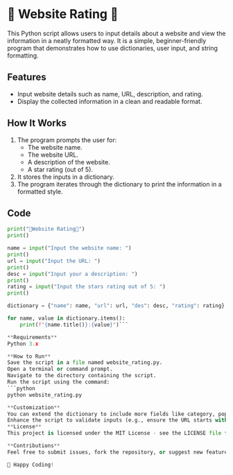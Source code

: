 # 🌟 Website Rating 🌟

This Python script allows users to input details about a website and view the information in a neatly formatted way. It is a simple, beginner-friendly program that demonstrates how to use dictionaries, user input, and string formatting.

## Features
- Input website details such as name, URL, description, and rating.
- Display the collected information in a clean and readable format.

## How It Works
1. The program prompts the user for:
   - The website name.
   - The website URL.
   - A description of the website.
   - A star rating (out of 5).
2. It stores the inputs in a dictionary.
3. The program iterates through the dictionary to print the information in a formatted style.

## Code

```python
print("🌟Website Rating🌟")
print()

name = input("Input the website name: ")
print()
url = input("Input the URL: ")
print()
desc = input("Input your a description: ")
print()
rating = input("Input the stars rating out of 5: ")
print()

dictionary = {"name": name, "url": url, "des": desc, "rating": rating}

for name, value in dictionary.items(): 
    print(f"{name.title()}:{value}")```

**Requirements**
Python 3.x

**How to Run**
Save the script in a file named website_rating.py.
Open a terminal or command prompt.
Navigate to the directory containing the script.
Run the script using the command:
```python
python website_rating.py

**Customization**
You can extend the dictionary to include more fields like category, popularity, or launch year.
Enhance the script to validate inputs (e.g., ensure the URL starts with http:// or https://).
**License**
This project is licensed under the MIT License - see the LICENSE file for details.

**Contributions**
Feel free to submit issues, fork the repository, or suggest new features. Contributions are always welcome!

🌟 Happy Coding!
